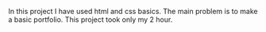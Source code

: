 In this project I have used html and css basics.
The main problem is to make a basic portfolio.
This project took only my 2 hour. 
